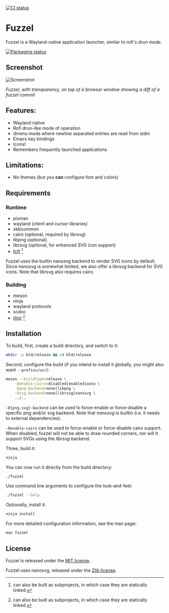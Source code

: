 [![CI status](https://ci.codeberg.org/api/badges/dnkl/fuzzel/status.svg)](https://ci.codeberg.org/dnkl/fuzzel)

# Fuzzel

Fuzzel is a Wayland-native application launcher, similar to rofi's
_drun_ mode.

[![Packaging status](https://repology.org/badge/vertical-allrepos/fuzzel.svg?columns=4)](https://repology.org/project/fuzzel/versions)


## Screenshot

![Screenshot](doc/screenshot.png)

_Fuzzel, with transparency, on top of a browser window showing a diff of a fuzzel commit_


## Features:

- Wayland native
- Rofi drun-like mode of operation
- dmenu mode where newline separated entries are read from stdin
- Emacs key bindings
- Icons!
- Remembers frequently launched applications


## Limitations:

- No themes (but you **can** configure font and colors)


## Requirements

### Runtime

* pixman
* wayland (_client_ and _cursor_ libraries)
* xkbcommon
* cairo (optional, required by librsvg)
* libpng (optional)
* librsvg (optional, for enhanced SVG icon support)
* [fcft](https://codeberg.org/dnkl/fcft) [^1]

Fuzzel uses the builtin nanosvg backend to render SVG icons by
default. Since nanosvg is somewhat limited, we also offer a librsvg
backend for SVG icons. Note that librsvg also requires cairo.

[^1]: can also be built as subprojects, in which case they are
    statically linked.


### Building

* meson
* ninja
* wayland protocols
* scdoc
* [tllist](https://codeberg.org/dnkl/tllist) [^1]


## Installation

To build, first, create a build directory, and switch to it:
```sh
mkdir -p bld/release && cd bld/release
```

Second, configure the build (if you intend to install it globally, you
might also want `--prefix=/usr`):
```sh
meson --buildtype=release \
    -Denable-cairo=disabled|enabled|auto \
    -Dpng-backend=none|libpng \
    -Dsvg-backend=none|librsvg|nanosvg \
    ../..
```

`-D{png,svg}-backend` can be used to force-enable or force-disable a
specific png and/or svg backend. Note that _nanosvg_ is builtin
(i.e. it needs to external dependencies).

`-Denable-cairo` can be used to force-enable or force-disable cairo
support. When disabled, fuzzel will not be able to draw rounded
corners, nor will it support SVGs using the _librsvg_ backend.

Three, build it:
```sh
ninja
```

You can now run it directly from the build directory:
```sh
./fuzzel
```

Use command line arguments to configure the look-and-feel:
```sh
./fuzzel --help
```

Optionally, install it:
```sh
ninja install
```

For more detailed configuration information, see the man page:
```sh
man fuzzel
```


## License

Fuzzel is released under the [MIT license](LICENSE).

Fuzzel uses nanosvg, released under the [Zlib
license](3rd-party/nanosvg/LICENSE.txt).
